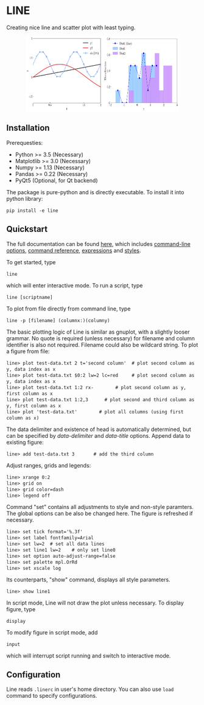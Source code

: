 # LINE

Creating nice line and scatter plot with least typing.

<div style="display:flex; flex-direction: row; justify-content: center; align-items: center">
<img width="40%" height="200" src="doc/plot1.png">
<img width="40%" height="200" src="doc/plot2.png">
</div>

## Installation

Prerequesties:

- Python >= 3.5 (Necessary)
- Matplotlib >= 3.0 (Necessary)
- Numpy >= 1.13 (Necessary)
- Pandas >= 0.22 (Necessary)
- PyQt5 (Optional, for Qt backend)

The package is pure-python and is directly executable. To install it into python library:

    pip install -e line

## Quickstart

The full documentation can be found [here](doc/doc.md), which includes [command-line options](doc/doc.md#command-line-options), [command reference](doc/doc.md#command-reference), [expressions](doc/doc.md#expressions) and [styles](doc/doc.md#styles).

To get started, type

    line

which will enter interactive mode. To run a script, type

    line [scriptname]

To plot from file directly from command line, type

    line -p [filename] (columnx:)(columny)

The basic plotting logic of Line is similar as gnuplot, with a slightly looser grammar. No quote is required (unless necessary) for filename and column identifier is also not required. Filename could also be wildcard string.
To plot a figure from file:

    line> plot test-data.txt 2 t='second column'  # plot second column as y, data index as x
    line> plot test-data.txt $0:2 lw=2 lc=red     # plot second column as y, data index as x
    line> plot test-data.txt 1:2 rx-        # plot second column as y, first column as x
    line> plot test-data.txt 1:2,3      # plot second and third column as y, first column as x
    line> plot 'test-data.txt'        # plot all columns (using first column as x)

The data delimiter and existence of head is automatically determined, but can be specified by *data-delimiter* and *data-title* options.
Append data to existing figure:

    line> add test-data.txt 3       # add the third column

Adjust ranges, grids and legends:

    line> xrange 0:2
    line> grid on
    line> grid color=dash
    line> legend off

Command "set" contains all adjustments to style and non-style paramters. The global options can be also be changed here. The figure is refreshed if necessary.

    line> set tick format='%.3f'
    line> set label fontfamily=Arial
    line> set lw=2  # set all data lines
    line> set line1 lw=2    # only set line0
    line> set option auto-adjust-range=false
    line> set palette mpl.OrRd
    line> set xscale log

Its counterparts, "show" command, displays all style parameters.

    line> show line1

In script mode, Line will not draw the plot unless necessary. To display figure, type

    display

To modify figure in script mode, add

    input

which will interrupt script running and switch to interactive mode.


## Configuration

Line reads `.linerc` in user's home directory. You can also use `load` command to specify configurations.
